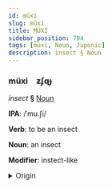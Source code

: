 ```yaml
---
id: müxi
slug: müxi
title: MÜXİ
sidebar_position: 704
tags: [müxi, Noun, Japonic]
description: insect § Noun
---
```


### müxi&emsp;<span kind="abugida">ƶʄɋɟ</span>

*insect* **§** [Noun](../../tags/Noun)

**IPA**: /ˈmu.ʃi/

**Verb**: to be an insect

**Noun**: an insect

**Modifier**: instect-like

<details>
    <summary>Origin</summary>
    Japanese 虫 mushi /muɕi/<br/>
    <em>Japonic Language Family</em>
</details>
